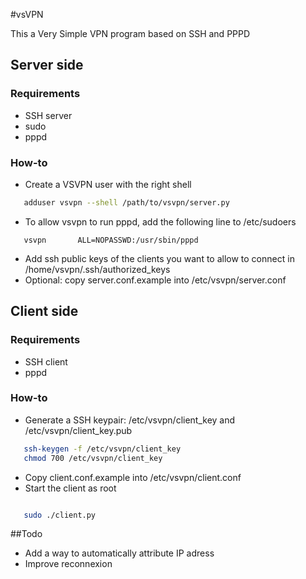 #vsVPN

This a Very Simple VPN program based on SSH and PPPD


## Server side

### Requirements 
 - SSH server
 - sudo
 - pppd
 
### How-to
 - Create a VSVPN user with the right shell
 ```bash
	adduser vsvpn --shell /path/to/vsvpn/server.py
 ```

 - To allow vsvpn to run pppd, add the following line to /etc/sudoers
 ```
	vsvpn		ALL=NOPASSWD:/usr/sbin/pppd
 ```
 
 - Add ssh public keys of the clients you want to allow to connect in /home/vsvpn/.ssh/authorized_keys
 - Optional: copy server.conf.example into /etc/vsvpn/server.conf
 
## Client side

### Requirements
 - SSH client
 - pppd

### How-to

 - Generate a SSH keypair: /etc/vsvpn/client_key and /etc/vsvpn/client_key.pub
 ```bash
	ssh-keygen -f /etc/vsvpn/client_key
	chmod 700 /etc/vsvpn/client_key
 ```
 
 - Copy client.conf.example into /etc/vsvpn/client.conf
 - Start the client as root
 
 ```bash

	sudo ./client.py
 ```
 
 
##Todo 

 - Add a way to automatically attribute IP adress
 - Improve reconnexion
